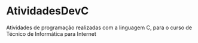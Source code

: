 # AtividadesDevC
Atividades de programação realizadas com a linguagem C, para o curso de Técnico de Informática para Internet
